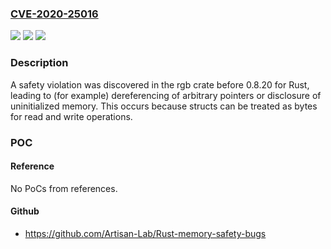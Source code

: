 ### [CVE-2020-25016](https://cve.mitre.org/cgi-bin/cvename.cgi?name=CVE-2020-25016)
![](https://img.shields.io/static/v1?label=Product&message=n%2Fa&color=blue)
![](https://img.shields.io/static/v1?label=Version&message=n%2Fa&color=blue)
![](https://img.shields.io/static/v1?label=Vulnerability&message=n%2Fa&color=brighgreen)

### Description

A safety violation was discovered in the rgb crate before 0.8.20 for Rust, leading to (for example) dereferencing of arbitrary pointers or disclosure of uninitialized memory. This occurs because structs can be treated as bytes for read and write operations.

### POC

#### Reference
No PoCs from references.

#### Github
- https://github.com/Artisan-Lab/Rust-memory-safety-bugs

